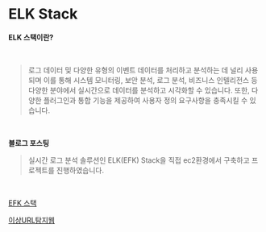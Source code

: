 # ELK Stack

**ELK 스택이란?**

<br>

> 로그 데이터 및 다양한 유형의 이벤트 데이터를 처리하고 분석하는 데 널리 사용되며 이를 통해 시스템 모니터링, 보안 분석, 로그 분석, 비즈니스 인텔리전스 등 다양한 분야에서 실시간으로 데이터를 분석하고 시각화할 수 있습니다. 또한, 다양한 플러그인과 통합 기능을 제공하여 사용자 정의 요구사항을 충족시킬 수 있습니다.



<br>

**블로그 포스팅**



> 실시간 로그 분석 솔루션인 ELK(EFK) Stack을 직접 ec2환경에서 구축하고 프로젝트를 진행하였습니다. 

<br>

[EFK 스택](https://jongwon0280.github.io/dataengineering/EFK-FluentD-Opensearch-Open-DashBoard-%EB%A1%9C%EA%B7%B8%EC%88%98%EC%A7%91/)


[이상URL탐지웹](https://jongwon0280.github.io/project/ELK-MalURL/)
